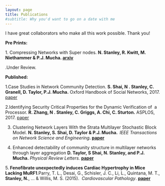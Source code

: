 ```yaml
---
layout: page
title: Publications
#subtitle: Why you'd want to go on a date with me
---
```


I have great collaborators who make all this work possible. Thank you!

<p class="p1"><strong>Pre Prints:</strong></p>

<p class="p1">1. Compressing Networks with Super nodes. <strong>N. Stanley, R. Kwitt, M. Niethammer &amp; P.J. Mucha. <a href="https://arxiv.org/abs/1706.04110">arxiv</a></strong></p>.Under Review. 

<p class="p1"><strong>Published:</strong></p>

1.Case Studies in Network Community Detection. <strong> S. Shai, N . Stanley, C. Granell, D. Taylor, P.J. Mucha.</strong> Oxford Handbook of Social Networks, 2017. <a href="https://arxiv.org/abs/1705.02305">paper</a></p>

2.Identifying Security Critical Properties for the Dynamic Verification of  a Processor. <strong>R. Zhang, N . Stanley, C. Griggs, A. Chi, C. Sturton.</strong> ASPLOS, 2017. <a href="http://cs.unc.edu/~rzhang/files/ASPLOS2017.pdf">paper</a></p>

3. Clustering Network Layers With the Strata Multilayer Stochastic Block Model. <strong>N. Stanley, S. Shai, D. Taylor &amp; P.J. Mucha. <em> </em></strong><em>IEEE Transactions on Network Science and Engineering</em><strong><em>. </em><a href="http://ieeexplore.ieee.org/document/7442167/">paper</a></strong>

4. Enhanced detectability of community structure in multilayer networks through layer aggregation <strong>D. Taylor, S Shai, N. Stanley, and P.J. Mucha. </strong><em>Physical Review Letters. </em><strong><a href="http://journals.aps.org/prl/abstract/10.1103/PhysRevLett.116.228301">paper</a></strong>

5.<strong> Fenofibrate unexpectedly induces Cardiac Hypertrophy in Mice Lacking MuRF1</strong>.Parry, T. L., Desai, G., Schisler, J. C., Li, L., Quintana, M. T., <strong>Stanley, N.</strong>, ... &amp; Willis, M. S. (2015).  <i>Cardiovascular Pathology</i>. <strong><a href="http://www.cardiovascularpathology.com/article/S1054-8807(15)00119-2/abstract">paper</a></strong>
